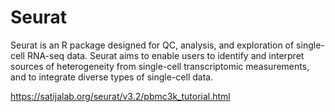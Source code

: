 # Seurat

Seurat is an R package designed for QC, analysis, and exploration of single-cell RNA-seq data. 
Seurat aims to enable users to identify and interpret sources of heterogeneity from single-cell transcriptomic measurements, and to integrate diverse types of single-cell data.

https://satijalab.org/seurat/v3.2/pbmc3k_tutorial.html
